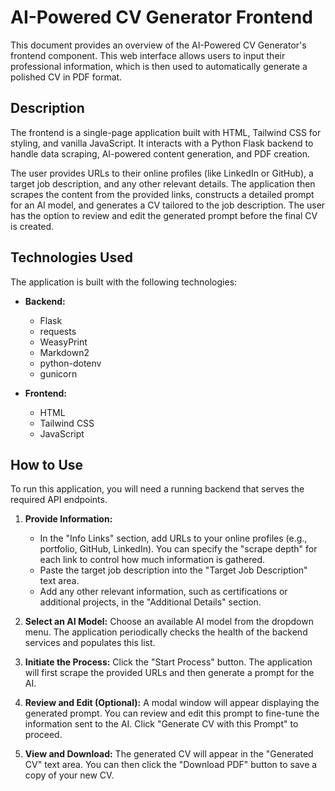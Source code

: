 # AI-Powered CV Generator Frontend

This document provides an overview of the AI-Powered CV Generator's frontend component. This web interface allows users to input their professional information, which is then used to automatically generate a polished CV in PDF format.

## Description

The frontend is a single-page application built with HTML, Tailwind CSS for styling, and vanilla JavaScript. It interacts with a Python Flask backend to handle data scraping, AI-powered content generation, and PDF creation.

The user provides URLs to their online profiles (like LinkedIn or GitHub), a target job description, and any other relevant details. The application then scrapes the content from the provided links, constructs a detailed prompt for an AI model, and generates a CV tailored to the job description. The user has the option to review and edit the generated prompt before the final CV is created.

## Technologies Used

The application is built with the following technologies:

* **Backend:**
    * Flask
    * requests
    * WeasyPrint
    * Markdown2
    * python-dotenv
    * gunicorn

* **Frontend:**
    * HTML
    * Tailwind CSS
    * JavaScript

## How to Use

To run this application, you will need a running backend that serves the required API endpoints.

1.  **Provide Information:**
    * In the "Info Links" section, add URLs to your online profiles (e.g., portfolio, GitHub, LinkedIn). You can specify the "scrape depth" for each link to control how much information is gathered.
    * Paste the target job description into the "Target Job Description" text area.
    * Add any other relevant information, such as certifications or additional projects, in the "Additional Details" section.

2.  **Select an AI Model:** Choose an available AI model from the dropdown menu. The application periodically checks the health of the backend services and populates this list.

3.  **Initiate the Process:** Click the "Start Process" button. The application will first scrape the provided URLs and then generate a prompt for the AI.

4.  **Review and Edit (Optional):** A modal window will appear displaying the generated prompt. You can review and edit this prompt to fine-tune the information sent to the AI. Click "Generate CV with this Prompt" to proceed.

5.  **View and Download:** The generated CV will appear in the "Generated CV" text area. You can then click the "Download PDF" button to save a copy of your new CV.
